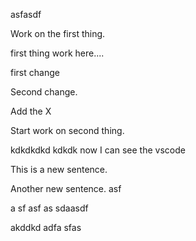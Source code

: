 asfasdf

Work on the first thing.

first thing work here....

first change

Second change.

Add the X

Start work on second thing.

kdkdkdkd kdkdk now I can see the vscode


This is a new sentence.

Another new sentence.
asf

a
sf
asf
as
sdaasdf

akddkd
adfa
sfas

